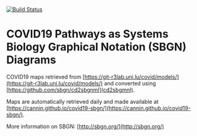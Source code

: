 [![Build Status](https://travis-ci.org/cannin/covid19-listing.svg?branch=master)](https://travis-ci.org/cannin/covid19-listing)

# COVID19 Pathways as Systems Biology Graphical Notation (SBGN) Diagrams

COVID19 maps retrieved from [https://git-r3lab.uni.lu/covid/models/](https://git-r3lab.uni.lu/covid/models/) and converted using [https://github.com/sbgn/cd2sbgnml](cd2sbgmnl).

Maps are automatically retrieved daily and made available at [https://cannin.github.io/covid19-sbgn/](https://cannin.github.io/covid19-sbgn/). 

More information on SBGN: [http://sbgn.org/](http://sbgn.org/)